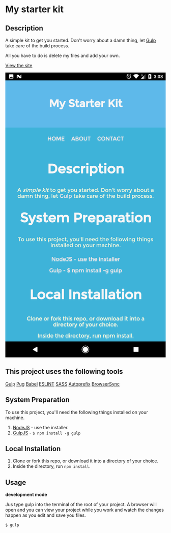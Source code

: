 My starter kit
=============================

## Description

A simple kit to get you started. Don't worry about a damn thing, let [Gulp](http://gulpjs.com/) take care of the build process.

All you have to do is delete my files and add your own.

[View the site](https://eric-jt.github.io/my-starter-kit/)

![Project Preview](preview.png)


## This project uses the following tools

[Gulp](http://gulpjs.com/)
[Pug](https://github.com/pugjs/pug)
[Babel](https://babeljs.io/)
[ESLINT](http://eslint.org/)
[SASS](http://sass-lang.com/)
[Autoprefix](https://autoprefixer.github.io/)
[BrowserSync](https://browsersync.io/)

## System Preparation

To use this project, you'll need the following things installed on your machine.

1. [NodeJS](http://nodejs.org) - use the installer.
2. [GulpJS](https://github.com/gulpjs/gulp) - `$ npm install -g gulp`

## Local Installation

1. Clone or fork this repo, or download it into a directory of your choice.
2. Inside the directory, run `npm install`.

## Usage

**development mode**

Jus type gulp into the terminal of the root of your project. A browser will open and you can view your project while you work and watch the changes happen as you edit and save you files.

```shell
$ gulp
```
